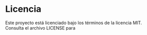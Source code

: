 # Licencia

Este proyecto está licenciado bajo los términos de la licencia MIT.  
Consulta el archivo LICENSE para